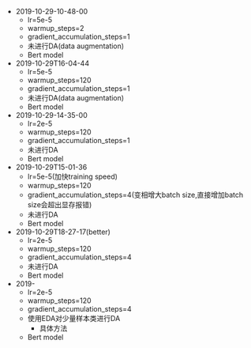 + 2019-10-29-10-48-00
    + lr=5e-5
    + warmup_steps=2
    + gradient_accumulation_steps=1
    + 未进行DA(data augmentation)
    + Bert model
+ 2019-10-29T16-04-44
    + lr=5e-5
    + warmup_steps=120
    + gradient_accumulation_steps=1
    + 未进行DA(data augmentation)
    + Bert model
+ 2019-10-29-14-35-00
    + lr=2e-5
    + warmup_steps=120
    + gradient_accumulation_steps=1
    + 未进行DA
    + Bert model
+ 2019-10-29T15-01-36
    + lr=5e-5(加快training speed)
    + warmup_steps=120
    + gradient_accumulation_steps=4(变相增大batch size,直接增加batch size会超出显存报错)
    + 未进行DA
    + Bert model
+ 2019-10-29T18-27-17(better)
    + lr=2e-5
    + warmup_steps=120
    + gradient_accumulation_steps=4
    + 未进行DA
    + Bert model
+ 2019-
    + lr=2e-5
    + warmup_steps=120
    + gradient_accumulation_steps=4
    + 使用EDA对少量样本类进行DA
        + 具体方法
    + Bert model

